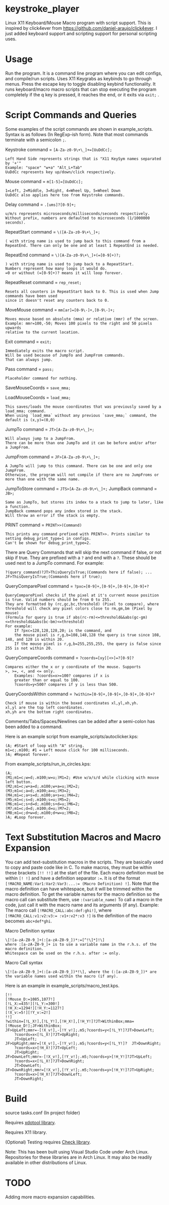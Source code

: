 # keystroke_player
Linux X11 Keyboard/Mouse Macro program with script support. This is inspired by click4ever from https://github.com/daniel-araujo/click4ever. I just added keyboard support and scripting support for personal scripting uses.
# Usage
Run the program. It is a command line program where you can edit configs, and compile/run scripts.
Uses X11 Keygrabs as keybinds to go through menus. Press the escape key to toggle disabling keybind functionality.
It runs keyboard/macro macro scripts that can stop executing the program completely if the q key is pressed, it reaches the end, or it exits via `exit;`
.
# Script Commands and Queries
Some examples of the script commands are shown in example_scripts.
Syntax is as follows (In RegExp-ish form). Note that most commands terminate with a semicolon `;`.

Keystroke command = `[A-Za-z0-9\+\_]+=[UuDdCc];`
    
    Left Hand Side represents strings that is "X11 KeySym names separated by '+'"
    Example: "space" "w+a" "Alt_L+Tab"
    UuDdCc represents key up/down/click respectively.

Mouse command = `m[1-5]=[UuDdCc];`

    1=Left, 2=Middle, 3=Right, 4=Wheel Up, 5=Wheel Down
    UuDdCc also applies here too from Keystroke commands.

Delay command = `.[ums]?[0-9]+;`

    u/m/s represents microseconds/milliseconds/seconds respectively. 
    Without prefix, numbers are defaulted to microseconds (1/1000000 seconds).

RepeatStart command = `\([A-Za-z0-9\+\_]+;`

    ( with string name is used to jump back to this command from a RepeatEnd. There can only be one and at least 1 RepeatEnd is needed.

RepeatEnd command = `\)[A-Za-z0-9\+\_]+(=[0-9]+)?;`

    ) with string name is used to jump back to a RepeatStart.
    Numbers represent how many loops it would do.
    =0 or without (=[0-9]+)? means it will loop forever.

RepeatReset command = `rep_reset;`

    Resets all counters in RepeatStart back to 0. This is used when Jump commands have been used
    since it doesn't reset any counters back to 0.

MoveMouse command = `mm[ar]=[0-9\-]+,[0-9\-]+;`

    Moves mouse based on absolute (mma) or relative (mmr) of the screen.
    Example: mmr=100,-50; Moves 100 pixels to the right and 50 pixels upwards
    relative to the current location.

Exit command = `exit;`

    Immediately exits the macro script.
    Will be used because of JumpTo and JumpFrom commands.
    That can always jump.

Pass command = `pass;`

    Placeholder command for nothing.

SaveMouseCoords = `save_mma;`

LoadMouseCoords = `load_mma;`

    This saves/loads the mouse coordinates that was previously saved by a load_mma; command.
    When using `load_mma` without any previous `save_mma;` command, the default is (x,y)=(0,0)

JumpTo command = `JT>[A-Za-z0-9\+\_]+;`

    Will always jump to a JumpFrom.
    There can be more than one JumpTo and it can be before and/or after
    a JumpFrom.

JumpFrom command = `JF>[A-Za-z0-9\+\_]+;`

    A JumpTo will jump to this command. There can be one and only one JumpFrom.
    Otherwise, the program will not compile if there are no JumpFroms or more than one with the same name.

JumpToStore command = `JTS>[A-Za-z0-9\+\_]+;`
JumpBack command = `JB>;`

    Same as JumpTo, but stores its index to a stack to jump to later, like a function.
    JumpBack command pops any index stored in the stack.
    Will throw an error if the stack is empty.

PRINT command = `PRINT>>(Command)`

    This prints any command prefixed with PRINT>>. Prints similar to setting debug_print_type=1 in configs.
    Can't be shown for debug_print_type=2.

There are Query Commands that will skip the next command if false, or not skip if true. They are prefixed with a `?` and end with a `?`. These should be used next to a JumpTo command. For example:

`?(query_command)?JT>ThisQueryIsTrue;(Commands here if false); ... JF>ThisQueryIsTrue;(Commands here if true);`

QueryComparePixel command = `?pxc=[0-9]+,[0-9]+,[0-9]+,[0-9]+?`

    QueryComparePixel checks if the pixel at it's current mouse position is true. Valid numbers should be from 0 to 255.
    They are formatted by (rc,gc,bc,threshold) (Pixel to compare), where threshold will check any pixel colors close to rm,gm,bm (Pixel by mouse)
    (Formula for query is true if abs(rc-rm)<=threshold&&abs(gc-gm)<=threshold&&abs(bc-bm)<=threshold)
    For example:
        If ?pxc=128,128,128,20; is the command, and
        the mouse pixel is r,g,b=108,148,128 the query is true since 108, 148, and 128 is within 20.
        If the mouse pixel is r,g,b=255,255,255, the query is false since 255 is not within 20.

QueryCompareCoords command = `?coords=[xy][<>]=?[0-9]?`

    Compares either the x or y coordinate of the mouse. Supports
    >, >=, <, and <= only.
        Examples: ?coords=x>=100? compares if x is
        greater than or equal to 100.
        ?coords=y<500? compares if y is less than 500.

QueryCoordsWithin command = `?within=[0-9]+,[0-9]+,[0-9]+,[0-9]+?`

    Check if mouse is within the boxed coordinates xl,yl,xh,yh.
    xl,yl are the top left coordinates.
    xh,yh are the bottom right coordinates.

Comments/Tabs/Spaces/Newlines can be added after a semi-colon has been added to a command.

Here is an example script from example_scripts/autoclicker.kps:

    (A; #Start of loop with "A" string.
    m1=c;.m100; #1 = Left mouse click for 100 milliseconds.
    )A; #Repeat forever.
From example_scripts/run_in_circles.kps:

    (A;
    (M1;m1=c;w=d;.m100;w=u;)M1=2; #Use w/a/s/d while clicking with mouse left button.
    (M2;m1=c;w+a=d;.m100;w+a=u;)M2=2;
    (M3;m1=c;a=d;.m100;a=u;)M3=2;
    (M4;m1=c;a+s=d;.m100;a+s=u;)M4=2;
    (M5;m1=c;s=d;.m100;s=u;)M5=2;
    (M6;m1=c;s+d=d;.m100;s+d=u;)M6=2;
    (M7;m1=c;d=d;.m100;d=u;)M7=2;
    (M8;m1=c;d+w=d;.m100;d+w=u;)M8=2;
    )A; #Loop forever.

# Text Substitution Macros and Macro Expansion
You can add text-substitution macros in the scripts. They are basically used to copy and paste code like in C. To make macros, they must be within these brackets `[!! !!]` at the start of the file. Each macro definition must be within `[! !]` and have a definition separator `:=`. It is of the format `[!MACRO_NAME:Var1:Var2:Var3:...:= (Macro Definition) !]`. Note that the macro definition can have whitespace, but it will be trimmed within the macro definition. To get the variable names for the macro definition so the macro call can substitute them, use `:(variable_name)` To call a macro in the code, just call it with the macro name and its arguments (if any). Example: The macro call `[!MACRO_CALL:abc:def:ghi!]`, where `[!MACRO_CALL:v1:v2:v3:= :v1+:v2*:v3 !]` is the definition of the macro becomes `abc+def*ghi`.

Macro Definition syntax
    
    \[![a-zA-Z0-9_]+(:[a-zA-Z0-9_])*:=[^!\]*]!\]
    where :[a-zA-Z0-9_]+ is to use a variable name in the r.h.s. of the macro definition.
    Whitespace can be used on the r.h.s. after := only.

Macro Call syntax

    \[![a-zA-Z0-9_]+(:[a-zA-Z0-9_])*!\], where the (:[a-zA-Z0-9_])* are the variable names used within the macro (if any).

Here is an example in example_scripts/macro_test.kps.

    [!!
    [!Mouse_D:=1085,1077!]
    [!L_X:=435!][!L_Y:=300!]
    [!H_X:=1294!][!H_Y:=1127!]
    [!X_v:=5!][!Y_v:=2!]
    !!]
    ?within=[!L_X!],[!L_Y!],[!H_X!],[!H_Y!]?JT>WithinBox;mma=[!Mouse_D!];JF>WithinBox;
    JF>UpLeft;mmr=-[!X_v!],-[!Y_v!];.m5;?coords=y<[!L_Y!]?JT>DownLeft;
        ?coords=x<[!L_X!]?JT>UpRight;
        JT>UpLeft;
    JF>UpRight;mmr=[!X_v!],-[!Y_v!];.m5;?coords=y<[!L_Y!]?  JT>DownRight;
        ?coords=x>[!H_X!]?JT>UpLeft;
        JT>UpRight;
    JF>DownLeft;mmr=-[!X_v!],[!Y_v!];.m5;?coords=y>[!H_Y!]?JT>UpLeft;
        ?coords=x<[!L_X!]?JT>DownRight;
        JT>DownLeft;
    JF>DownRight;mmr=[!X_v!],[!Y_v!];.m5;?coords=y>[!H_Y!]?JT>UpRight;
        ?coords=x>[!H_X!]?JT>DownLeft;
        JT>DownRight;
# Build
source tasks.conf (In project folder)

Requires [xdotool library](https://github.com/jordansissel/xdotool).

Requires X11 library.

(Optional) Testing requires [Check library](https://github.com/libcheck/check).

Note: This has been built using Visual Studio Code under Arch Linux. Repositories for these libraries are in Arch Linux. It may also be readily available in other distributions of Linux.

# TODO
Adding more macro expansion capabilities.
